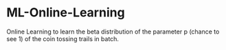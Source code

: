 # ML-Online-Learning
Online Learning to learn the beta distribution of the parameter p (chance to see 1) of the coin tossing trails in batch.
